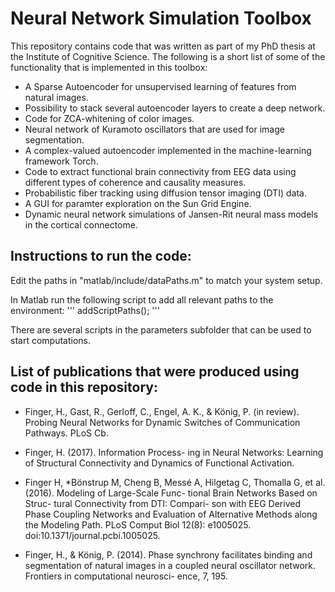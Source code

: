 # Neural Network Simulation Toolbox

This repository contains code that was written as part of my PhD thesis at the Institute of Cognitive Science. 
The following is a short list of some of the functionality that is implemented in this toolbox:

* A Sparse Autoencoder for unsupervised learning of features from natural images.
* Possibility to stack several autoencoder layers to create a deep network.
* Code for ZCA-whitening of color images.
* Neural network of Kuramoto oscillators that are used for image segmentation.
* A complex-valued autoencoder implemented in the machine-learning framework Torch.
* Code to extract functional brain connectivity from EEG data using different types of coherence and causality measures.
* Probabilistic fiber tracking using diffusion tensor imaging (DTI) data.
* A GUI for paramter exploration on the Sun Grid Engine.
* Dynamic neural network simulations of Jansen-Rit neural mass models in the cortical connectome.


## Instructions to run the code:

Edit the paths in "matlab/include/dataPaths.m" to match your system setup.

In Matlab run the following script to add all relevant paths to the environment:
'''
addScriptPaths();
'''

There are several scripts in the parameters subfolder that can be used to start computations.


## List of publications that were produced using code in this repository:

* Finger, H., Gast, R., Gerloff, C., Engel,
A. K., & König, P. (in review). Probing
Neural Networks for Dynamic Switches
of Communication Pathways. PLoS Cb.

* Finger, H. (2017). Information Process-
ing in Neural Networks: Learning of
Structural Connectivity and Dynamics
of Functional Activation.

* Finger H, *Bönstrup M, Cheng B,
Messé A, Hilgetag C, Thomalla G, et al.
(2016). Modeling of Large-Scale Func-
tional Brain Networks Based on Struc-
tural Connectivity from DTI: Compari-
son with EEG Derived Phase Coupling
Networks and Evaluation of Alternative
Methods along the Modeling Path.
PLoS Comput Biol 12(8): e1005025.
doi:10.1371/journal.pcbi.1005025.

* Finger, H., & König, P. (2014). Phase
synchrony facilitates binding and
segmentation of natural images in
a coupled neural oscillator network.
Frontiers in computational neurosci-
ence, 7, 195.

